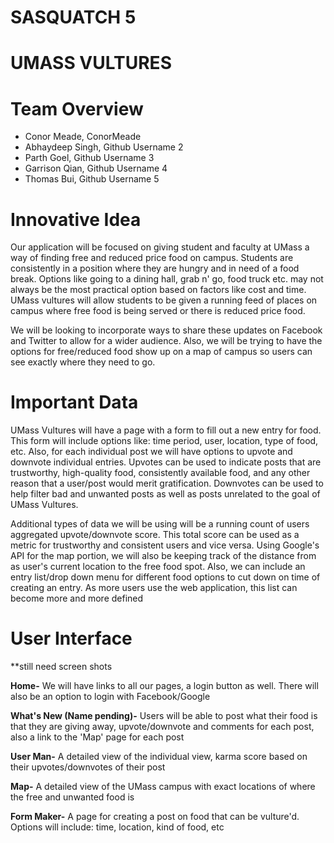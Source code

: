 # SASQUATCH 5

# UMASS VULTURES

# Team Overview

* Conor Meade, ConorMeade
* Abhaydeep Singh, Github Username 2
* Parth Goel, Github Username 3
* Garrison Qian, Github Username 4
* Thomas Bui, Github Username 5

# Innovative Idea

Our application will be focused on giving student and faculty at UMass a way of finding free and reduced price food on campus. Students are consistently in a position where they are hungry and in need of a food break. Options like going to a dining hall, grab n' go, food truck etc. may not always be the most practical option based on factors like cost and time. UMass vultures will allow students to be given a running feed of places on campus where free food is being served or there is reduced price food.

We will be looking to incorporate ways to share these updates on Facebook and Twitter to allow for a wider audience. Also, we will be trying to have the options for free/reduced food show up on a map of campus so users can see exactly where they need to go.

# Important Data

UMass Vultures will have a page with a form to fill out a new entry for food. This form will include options like: time period, user, location, type of food, etc. Also, for each individual post we will have options to upvote and downvote individual entries. Upvotes can be used to indicate posts that are trustworthy, high-quality food, consistently available food, and any other reason that a user/post would merit gratification. Downvotes can be used to help filter bad and unwanted posts as well as posts unrelated to the goal of UMass Vultures.

Additional types of data we will be using will be a running count of users aggregated upvote/downvote score. This total score can be used as a metric for trustworthy and consistent users and vice versa. Using Google's API for the map portion, we will also be keeping track of the distance from as user's current location to the free food spot. Also, we can include an entry list/drop down menu for different food options to cut down on time of creating an entry. As more users use the web application, this list can become more and more defined

# User Interface

**still need screen shots

**Home-** We will have links to all our pages, a login button as well. There will also be an option to login with Facebook/Google


**What's New (Name pending)-** Users will be able to post what their food is that they are giving away, upvote/downvote and comments for each post, also a link to the 'Map' page for each post


**User Man-** A detailed view of the individual view, karma score based on their upvotes/downvotes of their post


**Map-** A detailed view of the UMass campus with exact locations of where the free and unwanted food is


**Form Maker-** A page for creating a post on food that can be vulture'd. Options will include: time, location, kind of food, etc

[](https://imgur.com/a/lOEeIZM)
